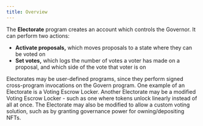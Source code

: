 ```yaml
---
title: Overview
---
```


The **Electorate** program creates an account which controls the Governor. It can perform two actions:

- **Activate proposals,** which moves proposals to a state where they can be voted on
- **Set votes,** which logs the number of votes a voter has made on a proposal, and which side of the vote that voter is on

Electorates may be user-defined programs, since they perform signed cross-program invocations on the Govern program. One example of an Electorate is a Voting Escrow Locker. Another Electorate may be a modified Voting Escrow Locker - such as one where tokens unlock linearly instead of all at once. The Electorate may also be modified to allow a custom voting solution, such as by granting governance power for owning/depositing NFTs.

